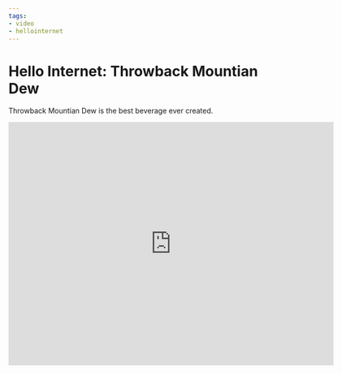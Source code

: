```yaml
---
tags:
- video
- hellointernet
---
```


# Hello Internet: Throwback Mountian Dew

Throwback Mountian Dew is the best beverage ever created.

<div class="video vimeo"><iframe src="http://player.vimeo.com/video/14643158?title=0&amp;byline=0&amp;portrait=0&amp;color=f05b35" width="640" height="480" frameborder="0" webkitAllowFullScreen mozallowfullscreen allowFullScreen></iframe></div>
